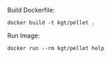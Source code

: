 Build Dockerfile:
```
docker build -t kgt/pellet .
```

Run Image:
```
docker run --rm kgt/pellet help
```
